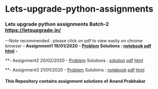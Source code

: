 # Lets-upgrade-python-assignments
### Lets upgrade python assignments Batch-2 https://letsupgrade.in/
--Note recommended : please click on pdf to view easily on chrome browser
**- Assignment1 19/01/2020 - [Problem](https://drive.google.com/drive/folders/1kHitXSTsvzcs3U2FC9lS_w-aquGRNkFL?usp=sharing)  Solutions : [notebook](https://github.com/anandprabhakar0507/Lets-upgrade-python-assignments/blob/main/Assignment%201%20solution.ipynb)  [pdf](https://github.com/anandprabhakar0507/Lets-upgrade-python-assignments/blob/main/Assignment%201%20solution.pdf)  [html](https://github.com/anandprabhakar0507/Lets-upgrade-python-assignments/blob/main/Assignment%201%20solution.html)  -**

**- Assignment2 20/02/2020 - [Problem](https://drive.google.com/drive/folders/19O3NqnSiFZzQAIMGy2SeHFs7X74KMH-4)  Solutions : [solution](https://github.com/anandprabhakar0507/Lets-upgrade-python-assignments/blob/main/Assignment%202%20solution.ipynb)  [pdf](https://github.com/anandprabhakar0507/Lets-upgrade-python-assignments/blob/main/Assignment%202%20solution.pdf)  [html](https://github.com/anandprabhakar0507/Lets-upgrade-python-assignments/blob/main/Assignment%202%20solution.html)  

**- Assignment3 21/01/2020 - [Problem](
https://drive.google.com/drive/folders/13vO_T3op_V0XctYWuqYlk4mcknHTrF2A)  Solutions : [notebook](https://github.com/anandprabhakar0507/Lets-upgrade-python-assignments/blob/main/Assignment%203%20solution.ipynb) [pdf](https://github.com/anandprabhakar0507/Lets-upgrade-python-assignments/blob/main/Assignment%203%20solution.pdf) [html](https://github.com/anandprabhakar0507/Lets-upgrade-python-assignments/blob/main/Assignment%203%20solution.html)


#### This Repository contains assignment solutions of Anand Prabhakar 
